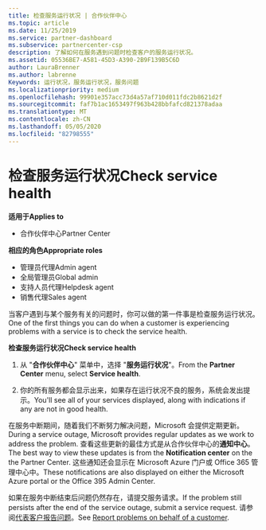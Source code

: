 ```yaml
---
title: 检查服务运行状况 | 合作伙伴中心
ms.topic: article
ms.date: 11/25/2019
ms.service: partner-dashboard
ms.subservice: partnercenter-csp
description: 了解如何在服务遇到问题时检查客户的服务运行状况。
ms.assetid: 05536BE7-A581-45D3-A390-2B9F139B5C6D
author: LauraBrenner
ms.author: labrenne
Keywords: 运行状况，服务运行状况，服务问题
ms.localizationpriority: medium
ms.openlocfilehash: 99901e357acc73d4a57af710d011fdc2b8621d2f
ms.sourcegitcommit: faf7b1ac1653497f963b428bbfafcd821378adaa
ms.translationtype: MT
ms.contentlocale: zh-CN
ms.lasthandoff: 05/05/2020
ms.locfileid: "82798555"
---
```

# <a name="check-service-health"></a><span data-ttu-id="d8c1a-104">检查服务运行状况</span><span class="sxs-lookup"><span data-stu-id="d8c1a-104">Check service health</span></span>

<span data-ttu-id="d8c1a-105">**适用于**</span><span class="sxs-lookup"><span data-stu-id="d8c1a-105">**Applies to**</span></span>

- <span data-ttu-id="d8c1a-106">合作伙伴中心</span><span class="sxs-lookup"><span data-stu-id="d8c1a-106">Partner Center</span></span>

<span data-ttu-id="d8c1a-107">**相应的角色**</span><span class="sxs-lookup"><span data-stu-id="d8c1a-107">**Appropriate roles**</span></span>

- <span data-ttu-id="d8c1a-108">管理员代理</span><span class="sxs-lookup"><span data-stu-id="d8c1a-108">Admin agent</span></span>
- <span data-ttu-id="d8c1a-109">全局管理员</span><span class="sxs-lookup"><span data-stu-id="d8c1a-109">Global admin</span></span>
- <span data-ttu-id="d8c1a-110">支持人员代理</span><span class="sxs-lookup"><span data-stu-id="d8c1a-110">Helpdesk agent</span></span>
- <span data-ttu-id="d8c1a-111">销售代理</span><span class="sxs-lookup"><span data-stu-id="d8c1a-111">Sales agent</span></span>

<span data-ttu-id="d8c1a-112">当客户遇到与某个服务有关的问题时，你可以做的第一件事是检查服务运行状况。</span><span class="sxs-lookup"><span data-stu-id="d8c1a-112">One of the first things you can do when a customer is experiencing problems with a service is to check the service health.</span></span>

<span data-ttu-id="d8c1a-113">**检查服务运行状况**</span><span class="sxs-lookup"><span data-stu-id="d8c1a-113">**Check service health**</span></span>

1.  <span data-ttu-id="d8c1a-114">从 "**合作伙伴中心**" 菜单中，选择 "**服务运行状况**"。</span><span class="sxs-lookup"><span data-stu-id="d8c1a-114">From the **Partner Center** menu, select **Service health**.</span></span> 

2.  <span data-ttu-id="d8c1a-115">你的所有服务都会显示出来，如果存在运行状况不良的服务，系统会发出提示。</span><span class="sxs-lookup"><span data-stu-id="d8c1a-115">You'll see all of your services displayed, along with indications if any are not in good health.</span></span> 

<span data-ttu-id="d8c1a-116">在服务中断期间，随着我们不断努力解决问题，Microsoft 会提供定期更新。</span><span class="sxs-lookup"><span data-stu-id="d8c1a-116">During a service outage, Microsoft provides regular updates as we work to address the problem.</span></span> <span data-ttu-id="d8c1a-117">查看这些更新的最佳方式是从合作伙伴中心的**通知中心**。</span><span class="sxs-lookup"><span data-stu-id="d8c1a-117">The best way to view these updates is from the **Notification center** on the the Partner Center.</span></span> <span data-ttu-id="d8c1a-118">这些通知还会显示在 Microsoft Azure 门户或 Office 365 管理中心中。</span><span class="sxs-lookup"><span data-stu-id="d8c1a-118">These notifications are also displayed on either the Microsoft Azure portal or the Office 395 Admin Center.</span></span>

<span data-ttu-id="d8c1a-119">如果在服务中断结束后问题仍然存在，请提交服务请求。</span><span class="sxs-lookup"><span data-stu-id="d8c1a-119">If the problem still persists after the end of the service outage, submit a service request.</span></span> <span data-ttu-id="d8c1a-120">请参阅[代表客户报告问题](report-problems-on-behalf-of-a-customer.md)。</span><span class="sxs-lookup"><span data-stu-id="d8c1a-120">See [Report problems on behalf of a customer](report-problems-on-behalf-of-a-customer.md).</span></span>

 

 



